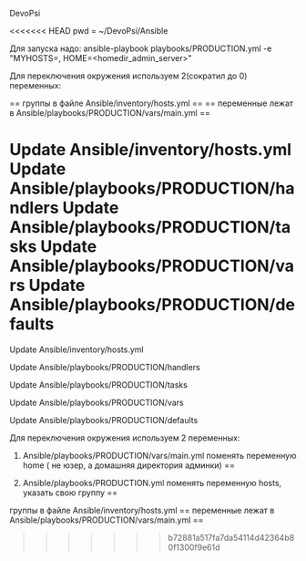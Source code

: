 DevoPsi

<<<<<<< HEAD
pwd = ~/DevoPsi/Ansible

Для запуска надо:
ansible-playbook playbooks/PRODUCTION.yml -e "MYHOSTS=<myHostsVariable>, HOME=<homedir_admin_server>"


Для переключения окружения используем 2(сократил до 0) переменных:

== группы в файле Ansible/inventory/hosts.yml ==
== переменные лежат в Ansible/playbooks/PRODUCTION/vars/main.yml ==

Update Ansible/inventory/hosts.yml
Update Ansible/playbooks/PRODUCTION/handlers
Update Ansible/playbooks/PRODUCTION/tasks
Update Ansible/playbooks/PRODUCTION/vars
Update Ansible/playbooks/PRODUCTION/defaults
=======
Update Ansible/inventory/hosts.yml

Update Ansible/playbooks/PRODUCTION/handlers

Update Ansible/playbooks/PRODUCTION/tasks

Update Ansible/playbooks/PRODUCTION/vars

Update Ansible/playbooks/PRODUCTION/defaults

Для переключения окружения используем 2 переменных:


1. Ansible/playbooks/PRODUCTION/vars/main.yml 
поменять переменную home ( не юзер, а домашняя директория админки) ==


 2. Ansible/playbooks/PRODUCTION.yml
 поменять переменную hosts, указать свою группу ==

группы в файле Ansible/inventory/hosts.yml ==
переменные лежат в Ansible/playbooks/PRODUCTION/vars/main.yml ==
>>>>>>> b72881a517fa7da54114d42364b80f1300f9e61d
